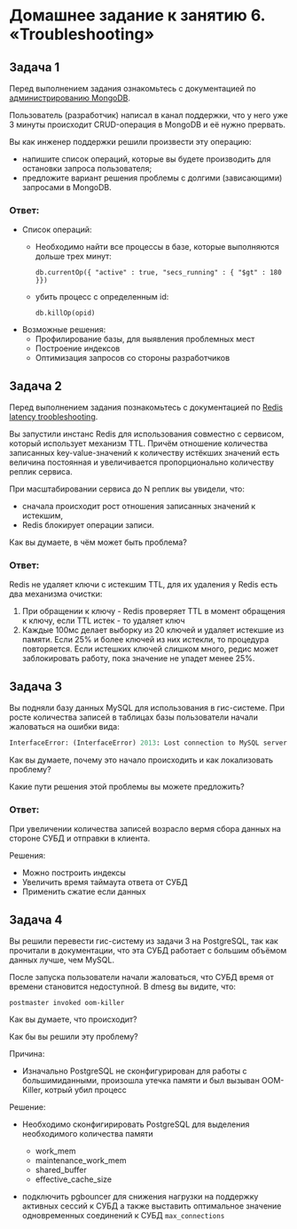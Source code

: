 # Домашнее задание к занятию 6. «Troubleshooting»

## Задача 1

Перед выполнением задания ознакомьтесь с документацией по [администрированию MongoDB](https://docs.mongodb.com/manual/administration/).

Пользователь (разработчик) написал в канал поддержки, что у него уже 3 минуты происходит CRUD-операция в MongoDB и её 
нужно прервать. 

Вы как инженер поддержки решили произвести эту операцию:

- напишите список операций, которые вы будете производить для остановки запроса пользователя;
- предложите вариант решения проблемы с долгими (зависающими) запросами в MongoDB.

### Ответ:

- Список операций:
  - Необходимо найти все процессы в базе, которые выполняются дольше трех минут:

        db.currentOp({ "active" : true, "secs_running" : { "$gt" : 180 }})

  - убить процесс с определенным id:

        db.killOp(opid)

- Возможные решения:
  - Профилирование базы, для выявления проблемных мест
  - Построение индексов
  - Оптимизация запросов со стороны разработчиков

## Задача 2

Перед выполнением задания познакомьтесь с документацией по [Redis latency troobleshooting](https://redis.io/topics/latency).

Вы запустили инстанс Redis для использования совместно с сервисом, который использует механизм TTL. 
Причём отношение количества записанных key-value-значений к количеству истёкших значений есть величина постоянная и
увеличивается пропорционально количеству реплик сервиса. 

При масштабировании сервиса до N реплик вы увидели, что:

- сначала происходит рост отношения записанных значений к истекшим,
- Redis блокирует операции записи.

Как вы думаете, в чём может быть проблема?

### Ответ:
Redis не удаляет ключи с истекшим TTL, для их удаления у Redis есть два механизма очистки:

1. При обращении к ключу - Redis проверяет TTL в момент обращения к ключу, если TTL истек - то удаляет ключ
2. Каждые 100мс делает выборку из 20 ключей и удаляет истекшие из памяти. Если 25% и более ключей из них истекли, то процедура повторяется. Если истешких ключей слишком много, редис может заблокировать работу, пока значение не упадет менее 25%.


## Задача 3

Вы подняли базу данных MySQL для использования в гис-системе. При росте количества записей в таблицах базы
пользователи начали жаловаться на ошибки вида:
```python
InterfaceError: (InterfaceError) 2013: Lost connection to MySQL server during query u'SELECT..... '
```

Как вы думаете, почему это начало происходить и как локализовать проблему?

Какие пути решения этой проблемы вы можете предложить?


### Ответ:
При увеличении количества записей возрасло вермя сбора данных на стороне СУБД и отправки в клиента.

Решения:
- Можно построить индексы
- Увеличить время таймаута ответа от СУБД
- Применить сжатие если данных

## Задача 4


Вы решили перевести гис-систему из задачи 3 на PostgreSQL, так как прочитали в документации, что эта СУБД работает с 
большим объёмом данных лучше, чем MySQL.

После запуска пользователи начали жаловаться, что СУБД время от времени становится недоступной. В dmesg вы видите, что:

`postmaster invoked oom-killer`

Как вы думаете, что происходит?

Как бы вы решили эту проблему?

Причина:

- Изначально PostgreSQL не сконфигурирован для работы с большимиданными, произошла утечка памяти и был вызыван OOM-Killer, котрый убил процесс 

Решение:

- Необходимо сконфигирировать PostgreSQL для выделения необходимого количества памяти
  - work_mem
  - maintenance_work_mem
  - shared_buffer
  - effective_cache_size

- подключить pgbouncer для снижения нагрузки на поддержку активных сессий к СУБД а также выставить оптимальное значение одновременных соединений к СУБД `max_connections`


